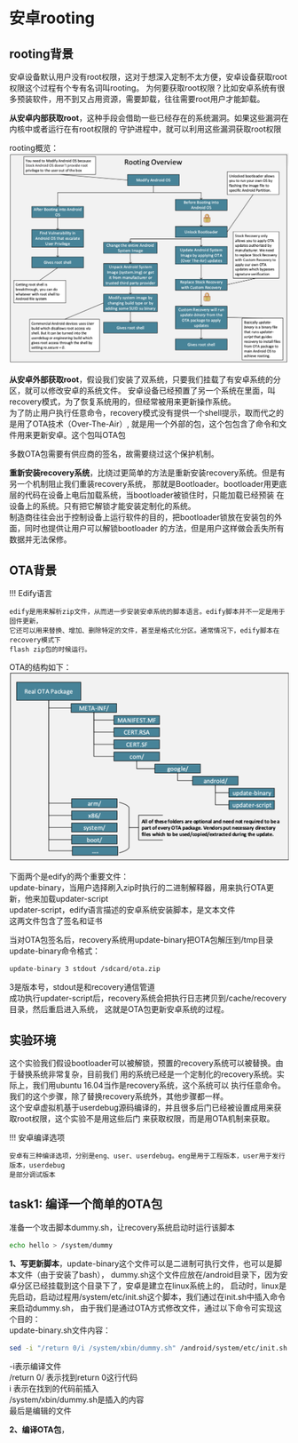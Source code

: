 # 安卓rooting

## rooting背景

安卓设备默认用户没有root权限，这对于想深入定制不太方便，安卓设备获取root权限这个过程有个专有名词叫rooting。
为何要获取root权限？比如安卓系统有很多预装软件，用不到又占用资源，需要卸载，往往需要root用户才能卸载。

**从安卓内部获取root**，这种手段会借助一些已经存在的系统漏洞。如果这些漏洞在内核中或者运行在有root权限的
守护进程中，就可以利用这些漏洞获取root权限

rooting概览：
![rooting概览](../img/anrooting-overview.png)

**从安卓外部获取root**，假设我们安装了双系统，只要我们挂载了有安卓系统的分区，就可以修改安卓的系统文件。
安卓设备已经预置了另一个系统在里面，叫recovery模式，为了恢复系统用的，但经常被用来更新操作系统。  
为了防止用户执行任意命令，recovery模式没有提供一个shell提示，取而代之的是用了OTA技术（Over-The-Air）,
就是用一个外部的包，这个包包含了命令和文件用来更新安卓。这个包叫OTA包  

多数OTA包需要有供应商的签名，故需要绕过这个保护机制。

**重新安装recovery系统**，比绕过更简单的方法是重新安装recovery系统。但是有另一个机制阻止我们重装recovery系统，
那就是Bootloader。bootloader用更底层的代码在设备上电后加载系统，当bootloader被锁住时，只能加载已经预装
在设备上的系统。只有把它解锁才能安装定制化的系统。  
制造商往往会出于控制设备上运行软件的目的，把bootloader锁放在安装包的外面，同时也提供让用户可以解锁bootloader
的方法，但是用户这样做会丢失所有数据并无法保修。

## OTA背景

!!! Edify语言

    edify是用来解析zip文件，从而进一步安装安卓系统的脚本语言。edify脚本并不一定是用于固件更新，
    它还可以用来替换、增加、删除特定的文件，甚至是格式化分区。通常情况下，edify脚本在recovery模式下
    flash zip包的时候运行。
    
OTA的结构如下：  
![OTA结构](../img/anrooting-ota-struct.png)

下面两个是edify的两个重要文件：  
update-binary，当用户选择刷入zip时执行的二进制解释器，用来执行OTA更新，他来加载updater-script  
updater-script，edify语言描述的安卓系统安装脚本，是文本文件  
这两文件包含了签名和证书  

当对OTA包签名后，recovery系统用update-binary把OTA包解压到/tmp目录  
update-binary命令格式：  
```bash
update-binary 3 stdout /sdcard/ota.zip
```
3是版本号，stdout是和recovery通信管道  
成功执行updater-script后，recovery系统会把执行日志拷贝到/cache/recovery目录，然后重启进入系统，
这就是OTA包更新安卓系统的过程。

## 实验环境

这个实验我们假设bootloader可以被解锁，预置的recovery系统可以被替换。由于替换系统非常复杂，目前我们
用的系统已经是一个定制化的recovery系统。实际上，我们用ubuntu 16.04当作是recovery系统，这个系统可以
执行任意命令。  
我们的这个步骤，除了替换recovery系统外，其他步骤都一样。  
这个安卓虚拟机基于userdebug源码编译的，并且很多后门已经被设置成用来获取root权限，这个实验不是用这些后门
来获取权限，而是用OTA机制来获取。

!!! 安卓编译选项

    安卓有三种编译选项，分别是eng、user、userdebug。eng是用于工程版本，user用于发行版本，userdebug
    是部分调试版本
    
## task1: 编译一个简单的OTA包

准备一个攻击脚本dummy.sh，让recovery系统启动时运行该脚本  
```bash
echo hello > /system/dummy
```

**1、写更新脚本**，update-binary这个文件可以是二进制可执行文件，也可以是脚本文件（由于安装了bash），
dummy.sh这个文件应放在/android目录下，因为安卓分区已经挂载到这个目录下了，安卓是建立在linux系统上的，
启动时，linux是先启动，启动过程用/system/etc/init.sh这个脚本，我们通过在init.sh中插入命令来启动dummy.sh，
由于我们是通过OTA方式修改文件，通过以下命令可实现这个目的：  
update-binary.sh文件内容：  
```bash
sed -i "/return 0/i /system/xbin/dummy.sh" /android/system/etc/init.sh
```
-i表示编译文件  
/return 0/ 表示找到return 0这行代码  
i 表示在找到的代码前插入  
/system/xbin/dummy.sh是插入的内容  
最后是编辑的文件  

**2、编译OTA包**，